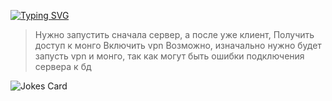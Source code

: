 [![Typing SVG](https://readme-typing-svg.herokuapp.com?color=%2336BCF7&lines=Запуск+проекта)](https://git.io/typing-svg)

>Нужно запустить сначала сервер, а после уже клиент,
>Получить доступ к монго
>Включить vpn
>Возможно, изначально нужно будет запусть vpn и монго, так как могут быть ошибки подключения сервера к бд


![Jokes Card](https://readme-jokes.vercel.app/api)